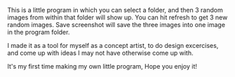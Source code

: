 This is a little program in which you can select a folder, and then 3 random images from within that folder will show up. 
You can hit refresh to get 3 new random images. Save screenshot will save the three images into one image in the program folder.

I made it as a tool for myself as a concept artist, to do design excercises, and come up with ideas I may not have otherwise come up with.

It's my first time making my own little program,
Hope you enjoy it!
